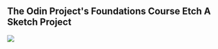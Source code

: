 ## The Odin Project's Foundations Course Etch A Sketch Project

<img src="https://github.com/user-attachments/assets/c8887c47-0b85-4d61-9492-3cf83c3430aa">
